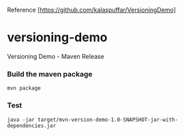 Reference [https://github.com/kalaspuffar/VersioningDemo]

# versioning-demo
Versioning Demo - Maven Release

### Build the maven package
```
mvn package
```

### Test
```
java -jar target/mvn-version-demo-1.0-SNAPSHOT-jar-with-dependencies.jar
```
